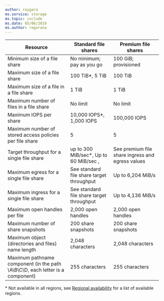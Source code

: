 ```yaml
---
author: roygara
ms.service: storage
ms.topic: include
ms.date: 05/06/2019
ms.author: rogarana
---
```

| Resource | Standard file shares | Premium file shares |
|----------|---------------|------------------------------------------|
| Minimum size of a file share | No minimum; pay as you go | 100 GiB; provisioned |
| Maximum size of a file share | 100 TiB*, 5 TiB | 100 TiB |
| Maximum size of a file in a file share | 1 TiB | 1 TiB |
| Maximum number of files in a file share | No limit | No limit |
| Maximum IOPS per share | 10,000 IOPS*, 1,000 IOPS | 100,000 IOPS |
| Maximum number of stored access policies per file share | 5 | 5 |
| Target throughput for a single file share | up to 300 MiB/sec*, Up to 60 MiB/sec ,  | See premium file share ingress and egress values|
| Maximum egress for a single file share | See standard file share target throughput | Up to 6,204 MiB/s |
| Maximum ingress for a single file share | See standard file share target throughput | Up to 4,136 MiB/s |
| Maximum open handles per file | 2,000 open handles | 2,000 open handles |
| Maximum number of share snapshots | 200 share snapshots | 200 share snapshots |
| Maximum object (directories and files) name length | 2,048 characters | 2,048 characters |
| Maximum pathname component (in the path \A\B\C\D, each letter is a component) | 255 characters | 255 characters |

\* Not available in all regions, see [Regional availability](../articles/storage/files/storage-files-planning.md#regional-availability) for a list of available regions.
